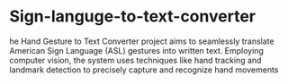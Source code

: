 # Sign-languge-to-text-converter
he Hand Gesture to Text Converter project aims to seamlessly translate American Sign Language (ASL) gestures into written text. Employing computer vision, the system uses techniques like hand tracking and landmark detection to precisely capture and recognize hand movements
